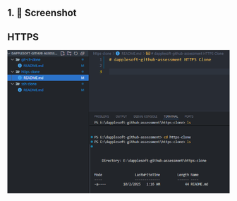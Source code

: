 ## 1. 📸 Screenshot

## HTTPS
![clone-https](https://github.com/mohammadarmanhossen/dapplesoft-github-assessment/blob/9c780500be7aa2b865d2893958c5971818dae2e0/Screenshot/clone-https.png)
